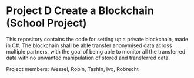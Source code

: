 # Project D Create a Blockchain (School Project)

This repository contains the code for setting up a private blockchain, made in C#.
The blockchain shall be able transfer anonymised data across multiple partners, with the goal of being able to monitor all the transferred data with no unwanted manipulation of stored and transferred data.

Project members: Wessel, Robin, Tashin, Ivo, Robrecht
